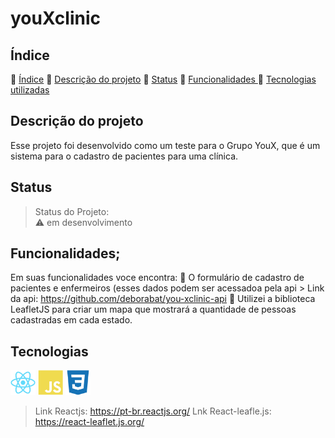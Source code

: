 # youXclinic

## Índice 

:small_blue_diamond: [Índice](#índice)
:small_blue_diamond: [Descrição do projeto](#descrição-do-projeto)
:small_blue_diamond: [Status](#status)
:small_blue_diamond: [Funcionalidades ](#funcionalidades)
:small_blue_diamond: [Tecnologias utilizadas](#tecnologias)
 

## Descrição do projeto 
  Esse projeto foi desenvolvido como um teste para o Grupo YouX, que é um sistema para o cadastro de pacientes para uma clínica.
  
## Status 
> Status do Projeto:  
:warning:  em desenvolvimento

## Funcionalidades;
  Em suas funcionalidades voce encontra: 
    :small_blue_diamond: O formulário de cadastro de pacientes e enfermeiros (esses dados podem ser acessadoa pela api > Link da api: https://github.com/deborabat/you-xclinic-api
    :small_blue_diamond: Utilizei a biblioteca LeafletJS para criar um mapa que mostrará a quantidade de pessoas
cadastradas em cada estado.

## Tecnologias 
<img src="https://github.com/devicons/devicon/blob/v2.14.0/icons/react/react-original.svg" width="40" height="40"/> <img src="https://github.com/devicons/devicon/blob/v2.14.0/icons/javascript/javascript-plain.svg" width="40" height="40"/> <img src="https://github.com/devicons/devicon/blob/v2.14.0/icons/css3/css3-plain.svg" width="40" height="40"/> 

> Link Reactjs: https://pt-br.reactjs.org/
> Lnk React-leafle.js: https://react-leaflet.js.org/ 
